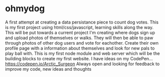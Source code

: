 # ohmydog
A first attempt at creating a data persistance piece to count dog votes.  This is my first project using html/css/javascript, learning skills along the way. This will be put towards a current project I'm creating where dogs sign up and upload photos of themselves or walks. They will then be able to paw through photos of other dog users and vote for eachother. Create their own profile page with a information about themselves and look for new pals to play ball with.  This is my first node module and web server which will be the building blocks to create my first website.  I have ideas on my CodePen... https://codepen.io/Arctic_Surgeon  Always open and looking for feedback to improve my code, new ideas and thoughts
